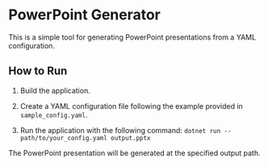 # PowerPoint Generator

This is a simple tool for generating PowerPoint presentations from a YAML configuration.

## How to Run

1. Build the application.

2. Create a YAML configuration file following the example provided in `sample_config.yaml`.

3. Run the application with the following command: `dotnet run -- path/to/your_config.yaml output.pptx`

The PowerPoint presentation will be generated at the specified output path.
